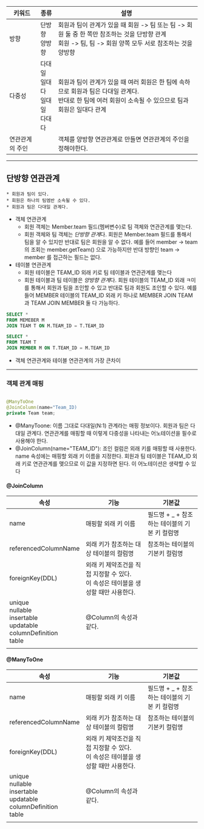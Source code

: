 | 키워드      | 종류                                | 설명                                                                                                     |
| -------- | --------------------------------- | ------------------------------------------------------------------------------------------------------ |
| 방향       | 단방향 <br/> 양방향                     | 회원과 팀이 관계가 있을 때 회원 -> 팀 또는 팀 -> 회원 둘 중 한 쪽만 참조하는 것을 단방향 관계 <br/> 회원 -> 팀, 팀 -> 회원 양쪽 모두 서로 참조하는 것을 양방향 |
| 다중성      | 다대일 <br/> 일대다 <br/> 일대일 <br/> 다대다 | 회원과 팀이 관계가 있을 때 여러 회원은 한 팀에 속하므로 회원과 팀은 다대일 관계다. <br/> 반대로 한 팀에 여러 회원이 소속될 수 있으므로 팀과 회원은 일대다 관계        |
| 연관관계의 주인 |                                   | 객체를 양방향 연관관계로 만들면 연관관계의 주인을 정해야한다.                                                                     |

---
## 단방향 연관관계

	* 회원과 팀이 있다.
	* 회원은 하나의 팀엠반 소속될 수 있다.
	* 회원과 팀은 다대일 관계다.

* 객체 연관관계
	* 회원 객체는 Member.team 필드(멤버변수)로 팀 객체와 연관관계를 맺는다.
	* 회원 객체와 팀 객체는 *단방향 관계*다. 회원은 Member.team 필드를 통해서 팀을 알 수 있지만 반대로 팀은 회원을 알 수 없다. 예를 들어 member -> team 의 조회는 member.getTeam() 으로 가능하지만 반대 방향인 team -> member 를 접근하는 필드는 없다.
* 테이블 연관관계
	* 회원 테이블은 TEAM_ID 외래 키로 팀 테이블과 연관관계를 맺는다
	* 회원 테이블과 팀 테이블은 *양방향 관계*다. 회원 테이블의 TEAM_ID 외래 ㅋ미를 통해서 회원과 팀을 조인할 수 있고 반대로 팀과 회원도 조인할 수 있다. 예를 들어 MEMBER 테이블의 TEAM_ID 외래 키 하나로 MEMBER JOIN TEAM 과 TEAM JOIN MEMBER 둘 다 가능하다.
```sql
SELECT *
FROM MEMEBER M
JOIN TEAM T ON M.TEAM_ID = T.TEAM_ID
```

```sql
SELECT *
FROM TEAM T
JOIN MEMBER M ON T.TEAM_ID = M.TEAM_ID
```

* 객체 연관관계와 테이블 연관관계의 가장 큰차이
---

### 객체 관계 매핑
~~~java

@ManyToOne
@JoinColumn(name="Team_ID)
private Team team;
~~~
* @ManyToone: 이름 그대로 다대일(N:1) 관계라는 매핑 정보이다. 회원과 팀은 다대일 관계다. 연관관계를 매핑할 때 이렇게 다중성을 나타내는 어노테이션을 필수로 사용해야 한다.
* @JoinColumn(name="TEAM_ID"): 조인 컬럼은 외래 키를 매핑할 때 사용한다. name 속성에는 매핑할 외래 키 이름을 지정한다. 회원과 팀 테이블은 TEAM_ID 외래 키로 연관관계를 맺으므로 이 값을 지정하면 된다. 이 어노테이션은 생략할 수 있다

#### @JoinColumn
| 속성                                                                                            | 기능                                                                                   | 기본값                                        |    
| ----------------------------------------------------------------------------------------------- | -------------------------------------------------------------------------------------- | --------------------------------------------- | 
| name                                                                                            | 매핑할 외래 키 이름                                                                    | 필드명 + _ + 참조하는 테이블의 기본 키 컬럼명 | 
| referencedColumnName                                                                            | 외래 키가 참조하는 대상 테이블의 컬럼명                                                | 참조하는 테이블의 기본키 컬럼명               |  
| foreignKey(DDL)                                                                                 | 외래 키 제약조건을 직접 지정할 수 있다. <br/> 이 속성은 테이블을 생성할 때만 사용한다. |                                               |   
| unique <br/> nullable <br/> insertable <br/> updatable <br/> columnDefinition <br/> table <br/> | @Column의 속성과 같다.                                                                 |                                               |  
|                                                                                                 |                                                                                        |                                               |    
#### @ManyToOne
| 속성                                                                                            | 기능                                                                                   | 기본값                                        |
| ----------------------------------------------------------------------------------------------- | -------------------------------------------------------------------------------------- | --------------------------------------------- |
| name                                                                                            | 매핑할 외래 키 이름                                                                    | 필드명 + _ + 참조하는 테이블의 기본 키 컬럼명 |
| referencedColumnName                                                                            | 외래 키가 참조하는 대상 테이블의 컬럼명                                                | 참조하는 테이블의 기본키 컬럼명               |
| foreignKey(DDL)                                                                                 | 외래 키 제약조건을 직접 지정할 수 있다. <br/> 이 속성은 테이블을 생성할 때만 사용한다. |                                               |
| unique <br/> nullable <br/> insertable <br/> updatable <br/> columnDefinition <br/> table <br/> | @Column의 속성과 같다.                                                                 |                                               |
|                                                                                                 |                                                                                        |                                               |


